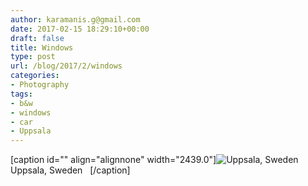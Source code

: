 ```yaml
---
author: karamanis.g@gmail.com
date: 2017-02-15 18:29:10+00:00
draft: false
title: Windows
type: post
url: /blog/2017/2/windows
categories:
- Photography
tags:
- b&w
- windows
- car
- Uppsala
---
```


[caption id="" align="alignnone" width="2439.0"]![ Uppsala, Sweden   ](https://images.squarespace-cdn.com/content/v1/4f3f61bae4b063b909445965/1487178826689-U7LU4RJBQ878SMH6X19W/ke17ZwdGBToddI8pDm48kIWbvQuJEreZpRH_aawH9fB7gQa3H78H3Y0txjaiv_0fDoOvxcdMmMKkDsyUqMSsMWxHk725yiiHCCLfrh8O1z5QPOohDIaIeljMHgDF5CVlOqpeNLcJ80NK65_fV7S1UcPQNes1HMpYF8Eh_QSPzgU7vyQHK60HOrKl24M3SFr8_ECeALLnEcEbIIera0uO_Q/FullSizeRender.jpg?format=original)
 Uppsala, Sweden   [/caption]
